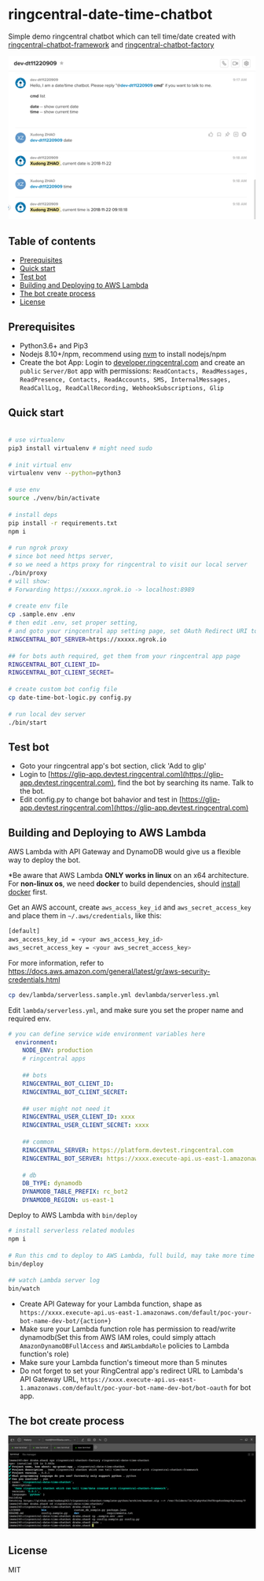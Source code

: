 
# ringcentral-date-time-chatbot <!-- omit in toc -->

Simple demo ringcentral chatbot which can tell time/date created with [ringcentral-chatbot-framework](https://github.com/zxdong262/ringcentral-chatbot-python) and [ringcentral-chatbot-factory](https://github.com/zxdong262/ringcentral-chatbot-factory)

![screen](screeshots/screen.png)

## Table of contents <!-- omit in toc -->

- [Prerequisites](#prerequisites)
- [Quick start](#quick-start)
- [Test bot](#test-bot)
- [Building and Deploying to AWS Lambda](#building-and-deploying-to-aws-lambda)
- [The bot create process](#the-bot-create-process)
- [License](#license)

## Prerequisites

- Python3.6+ and Pip3
- Nodejs 8.10+/npm, recommend using [nvm](https://github.com/creationix/nvm) to install nodejs/npm
- Create the bot App: Login to [developer.ringcentral.com](https://developer.ringcentral.com) and create an `public` `Server/Bot` app with permissions: `ReadContacts, ReadMessages, ReadPresence, Contacts, ReadAccounts, SMS, InternalMessages, ReadCallLog, ReadCallRecording, WebhookSubscriptions, Glip`

## Quick start

```bash

# use virtualenv
pip3 install virtualenv # might need sudo

# init virtual env
virtualenv venv --python=python3

# use env
source ./venv/bin/activate

# install deps
pip install -r requirements.txt
npm i

# run ngrok proxy
# since bot need https server,
# so we need a https proxy for ringcentral to visit our local server
./bin/proxy
# will show:
# Forwarding https://xxxxx.ngrok.io -> localhost:8989

# create env file
cp .sample.env .env
# then edit .env, set proper setting,
# and goto your ringcentral app setting page, set OAuth Redirect URI to https://https://xxxxx.ngrok.io/bot-oauth
RINGCENTRAL_BOT_SERVER=https://xxxxx.ngrok.io

## for bots auth required, get them from your ringcentral app page
RINGCENTRAL_BOT_CLIENT_ID=
RINGCENTRAL_BOT_CLIENT_SECRET=

# create custom bot config file
cp date-time-bot-logic.py config.py

# run local dev server
./bin/start
```

## Test bot

- Goto your ringcentral app's bot section, click 'Add to glip'
- Login to [https://glip-app.devtest.ringcentral.com](https://glip-app.devtest.ringcentral.com), find the bot by searching its name. Talk to the bot.
- Edit config.py to change bot bahavior and test in [https://glip-app.devtest.ringcentral.com](https://glip-app.devtest.ringcentral.com)

## Building and Deploying to AWS Lambda

AWS Lambda with API Gateway and DynamoDB would give us a flexible way to deploy the bot.

*Be aware that AWS Lambda **ONLY works in linux** on an x64 architecture. For **non-linux os**, we need **docker** to build dependencies, should [install docker](https://docs.docker.com/docker-for-mac/) first.

Get an AWS account, create `aws_access_key_id` and `aws_secret_access_key` and place them in `~/.aws/credentials`, like this:

```bash
[default]
aws_access_key_id = <your aws_access_key_id>
aws_secret_access_key = <your aws_secret_access_key>
```

For more information, refer to https://docs.aws.amazon.com/general/latest/gr/aws-security-credentials.html

```bash
cp dev/lambda/serverless.sample.yml devlambda/serverless.yml
```

Edit `lambda/serverless.yml`, and make sure you set the proper name and required env.

```yml
# you can define service wide environment variables here
  environment:
    NODE_ENV: production
    # ringcentral apps

    ## bots
    RINGCENTRAL_BOT_CLIENT_ID:
    RINGCENTRAL_BOT_CLIENT_SECRET:

    ## user might not need it
    RINGCENTRAL_USER_CLIENT_ID: xxxx
    RINGCENTRAL_USER_CLIENT_SECRET: xxxx

    ## common
    RINGCENTRAL_SERVER: https://platform.devtest.ringcentral.com
    RINGCENTRAL_BOT_SERVER: https://xxxx.execute-api.us-east-1.amazonaws.com/default/poc-your-bot-name-dev-bot

    # db
    DB_TYPE: dynamodb
    DYNAMODB_TABLE_PREFIX: rc_bot2
    DYNAMODB_REGION: us-east-1

```

Deploy to AWS Lambda with `bin/deploy`

```bash
# install serverless related modules
npm i

# Run this cmd to deploy to AWS Lambda, full build, may take more time
bin/deploy

## watch Lambda server log
bin/watch

```

- Create API Gateway for your Lambda function, shape as `https://xxxx.execute-api.us-east-1.amazonaws.com/default/poc-your-bot-name-dev-bot/{action+}`
- Make sure your Lambda function role has permission to read/write dynamodb(Set this from AWS IAM roles, could simply attach `AmazonDynamoDBFullAccess` and `AWSLambdaRole` policies to Lambda function's role)
- Make sure your Lambda function's timeout more than 5 minutes
- Do not forget to set your RingCentral app's redirect URL to Lambda's API Gateway URL, `https://xxxx.execute-api.us-east-1.amazonaws.com/default/poc-your-bot-name-dev-bot/bot-oauth` for bot app.

## The bot create process

![create](screeshots/create.png)

## License

MIT
  